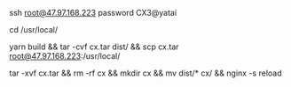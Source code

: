 ssh root@47.97.168.223
password CX3@yatai

cd /usr/local/

yarn build && tar -cvf cx.tar dist/ && scp cx.tar root@47.97.168.223:/usr/local/

tar -xvf cx.tar && rm -rf cx && mkdir cx && mv dist/* cx/ && nginx -s reload